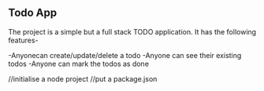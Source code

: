## Todo App
The project is a simple but a full stack TODO application.
It has the following features-

-Anyonecan create/update/delete a todo
-Anyone can see their existing todos
-Anyone can mark the todos as done

//initialise a node project
//put a package.json
